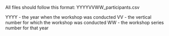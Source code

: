 All files should follow this format: YYYYVVWW_participants.csv

YYYY - the year when the workshop was conducted
VV - the vertical number for which the workshop was conducted
WW - the workshop series number for that year
